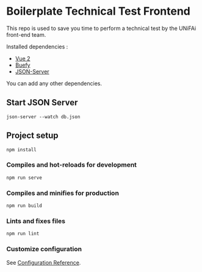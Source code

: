 # Boilerplate Technical Test Frontend

This repo is used to save you time to perform a technical test by the UNiFAi front-end team.

Installed dependencies :
- [Vue 2](https://v2.vuejs.org/)
- [Buefy](https://buefy.org/documentation)
- [JSON-Server](https://github.com/typicode/json-server)

You can add any other dependencies.

## Start JSON Server
```
json-server --watch db.json
```

## Project setup
```
npm install
```

### Compiles and hot-reloads for development
```
npm run serve
```

### Compiles and minifies for production
```
npm run build
```

### Lints and fixes files
```
npm run lint
```

### Customize configuration
See [Configuration Reference](https://cli.vuejs.org/config/).
